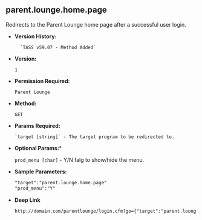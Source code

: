 **parent.lounge.home.page**
----
  Redirects to the Parent Lounge home page after a successful user login.

* **Version History:**

    	`TASS v59.07 - Method Added`

* **Version:**

  	`1`

* **Permission Required:**

  	`Parent Lounge`

* **Method:**

  	`GET`
  
*  **Params Required:**

	   `target [string]` - The target program to be redirected to.

*  **Optional Params:***

    `prod_menu [char]` - Y/N falg to show/hide the menu.
    
* **Sample Parameters:**

	```HTML
	"target":"parent.lounge.home.page"
	"prod_menu":"Y"
	```

* **Deep Link**

	```HTML
	http://domain.com/parentlounge/login.cfm?go={"target":"parent.lounge.home.page","prod_menu":"Y"}
	```
